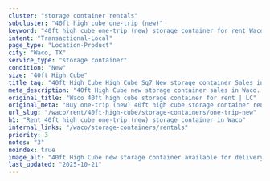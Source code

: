 ```yaml
---
cluster: "storage container rentals"
subcluster: "40ft high cube one-trip (new)"
keyword: "40ft high cube one-trip (new) storage container for rent Waco, TX"
intent: "Transactional-Local"
page_type: "Location-Product"
city: "Waco, TX"
service_type: "storage container"
condition: "New"
size: "40ft High Cube"
title_tag: "40ft High Cube High Cube Sg7 New storage container Sales in Waco | LC Container"
meta_description: "40ft High Cube new storage container sales in Waco. High cube containers with extra height. Fast delivery, competitive pricing. Serving storage containers area. Quote ID: 6RA. Call (214) 524-4168 for your free quote today."
original_title: "Waco 40ft high cube storage container for rent | LC"
original_meta: "Buy one-trip (new) 40ft high cube storage container rent with local delivery in Waco, TX. LC Container — local Since 2003. Request a fast quote today."
url_slug: "/waco/rent/40ft-high-cube/storage-containers/one-trip-new"
h1: "Rent 40ft high cube one-trip (new) storage container in Waco"
internal_links: "/waco/storage-containers/rentals"
priority: 3
notes: "3"
noindex: true
image_alt: "40ft High Cube new storage container available for delivery in Waco"
last_updated: "2025-10-21"
---
```


<!-- TODO: Add unique city/inventory copy, images, and internal links here. -->
